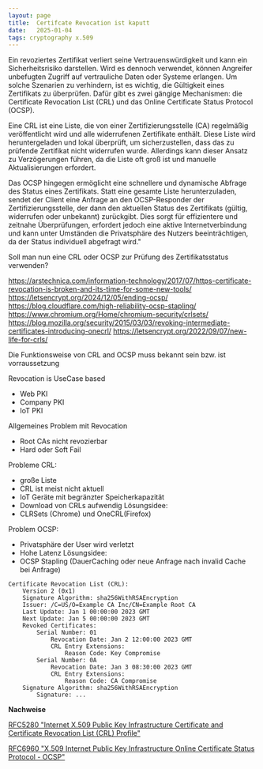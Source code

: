 ```yaml
---
layout: page
title:  Certifcate Revocation ist kaputt
date:   2025-01-04
tags: cryptography x.509
---
```


Ein revoziertes Zertifikat verliert seine Vertrauenswürdigkeit und kann ein Sicherheitsrisiko darstellen. Wird es 
dennoch verwendet, können Angreifer unbefugten Zugriff auf vertrauliche Daten oder Systeme erlangen. Um solche Szenarien
zu verhindern, ist es wichtig, die Gültigkeit eines Zertifikats zu überprüfen. Dafür gibt es zwei gängige Mechanismen: 
die Certificate Revocation List (CRL) und das Online Certificate Status Protocol (OCSP).

Eine CRL ist eine Liste, die von einer Zertifizierungsstelle (CA) regelmäßig veröffentlicht wird und alle widerrufenen 
Zertifikate enthält. Diese Liste wird heruntergeladen und lokal überprüft, um sicherzustellen, dass das zu prüfende 
Zertifikat nicht widerrufen wurde. Allerdings kann dieser Ansatz zu Verzögerungen führen, da die Liste oft groß ist 
und manuelle Aktualisierungen erfordert.

Das OCSP hingegen ermöglicht eine schnellere und dynamische Abfrage des Status eines Zertifikats. Statt eine gesamte 
Liste herunterzuladen, sendet der Client eine Anfrage an den OCSP-Responder der Zertifizierungsstelle, der dann den 
aktuellen Status des Zertifikats (gültig, widerrufen oder unbekannt) zurückgibt. Dies sorgt für effizientere und 
zeitnahe Überprüfungen, erfordert jedoch eine aktive Internetverbindung und kann unter Umständen die Privatsphäre 
des Nutzers beeinträchtigen, da der Status individuell abgefragt wird."


Soll man nun eine CRL oder OCSP zur Prüfung des Zertifikatsstatus verwenden?




https://arstechnica.com/information-technology/2017/07/https-certificate-revocation-is-broken-and-its-time-for-some-new-tools/
https://letsencrypt.org/2024/12/05/ending-ocsp/
https://blog.cloudflare.com/high-reliability-ocsp-stapling/
https://www.chromium.org/Home/chromium-security/crlsets/
https://blog.mozilla.org/security/2015/03/03/revoking-intermediate-certificates-introducing-onecrl/
https://letsencrypt.org/2022/09/07/new-life-for-crls/

Die Funktionsweise von CRL and OCSP muss bekannt sein bzw. ist vorraussetzung

Revocation is UseCase based
- Web PKI
- Company PKI
- IoT PKI

Allgemeines Problem mit Revocation
- Root CAs nicht revozierbar
- Hard oder Soft Fail



Probleme CRL:
- große Liste
- CRL ist meist nicht aktuell 
- IoT Geräte mit begränzter Speicherkapazität
- Download von CRLs aufwendig
Lösungsidee:
- CLRSets (Chrome) und OneCRL(Firefox)


Problem OCSP:
- Privatsphäre der User wird verletzt
- Hohe Latenz
Lösungsidee:
- OCSP Stapling (DauerCaching oder neue Anfrage nach invalid Cache bei Anfrage)


```
Certificate Revocation List (CRL):
    Version 2 (0x1)
    Signature Algorithm: sha256WithRSAEncryption
    Issuer: /C=US/O=Example CA Inc/CN=Example Root CA
    Last Update: Jan 1 00:00:00 2023 GMT
    Next Update: Jan 5 00:00:00 2023 GMT
    Revoked Certificates:
        Serial Number: 01
            Revocation Date: Jan 2 12:00:00 2023 GMT
            CRL Entry Extensions:
                Reason Code: Key Compromise
        Serial Number: 0A
            Revocation Date: Jan 3 08:30:00 2023 GMT
            CRL Entry Extensions:
                Reason Code: CA Compromise
    Signature Algorithm: sha256WithRSAEncryption
        Signature: ...
```



**Nachweise**

[RFC5280 "Internet X.509 Public Key Infrastructure Certificate
and Certificate Revocation List (CRL) Profile"](https://datatracker.ietf.org/doc/html/rfc5280)

[RFC6960 "X.509 Internet Public Key Infrastructure Online Certificate Status Protocol - OCSP"](https://datatracker.ietf.org/doc/html/rfc6960)

